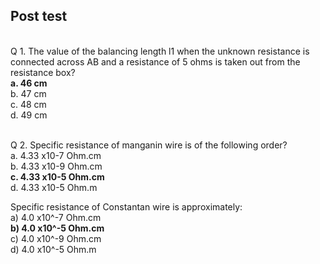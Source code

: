 ## Post test
<br>
Q 1. The value of the balancing length l1 when the unknown resistance is connected across AB and a resistance of 5 ohms is taken out from the resistance box?<br>
<b>a. 46 cm<br></b>
b. 47 cm<br>
c. 48 cm<br>
d. 49 cm<br><br>

Q 2. Specific resistance of manganin wire is of the following order?<br>
a. 4.33 x10-7 Ohm.cm<br>
b. 4.33 x10-9 Ohm.cm<br>
<b>c. 4.33 x10-5 Ohm.cm	</b><br>
d. 4.33 x10-5 Ohm.m<br>

Specific resistance of Constantan wire is approximately:<br>
a) 4.0 x10^-7 Ohm.cm <br>	<b>b) 4.0 x10^-5 Ohm.cm</b><br>	c) 4.0 x10^-9 Ohm.cm <br>	d) 4.0 x10^-5 Ohm.m

